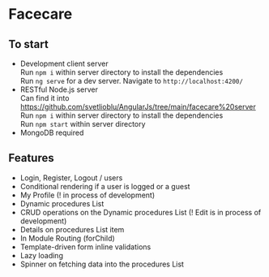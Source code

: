 # Facecare

## To start

- Development client server <br/>
Run `npm i` within server directory to install the dependencies <br/>
Run `ng serve` for a dev server. Navigate to `http://localhost:4200/`
- RESTful Node.js server <br/>
Can find it into https://github.com/svetlioblu/AngularJs/tree/main/facecare%20server <br/>
Run `npm i` within server directory to install the dependencies <br/>
Run `npm start` within server directory
- MongoDB required

## Features
- Login, Register, Logout / users
- Conditional rendering  if a user is logged or a guest
- My Profile (! in process of development)
- Dynamic procedures List
- CRUD operations on the Dynamic procedures List (! Edit is in process of development)
- Details on procedures List item
- In Module Routing (forChild)
- Template-driven form inline validations
- Lazy loading
- Spinner on fetching data into the procedures List
